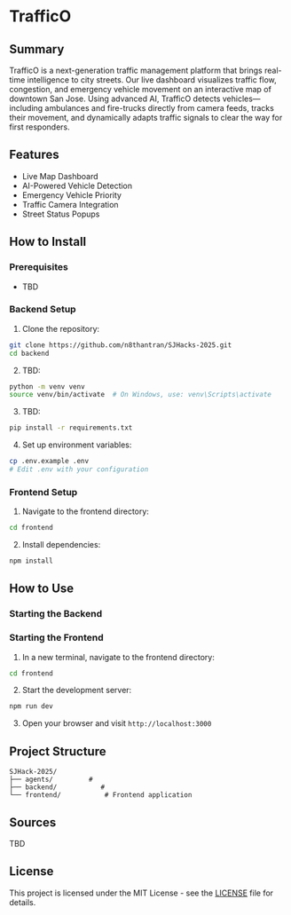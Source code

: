 # TrafficO

## Summary
TrafficO is a next-generation traffic management platform that brings real-time intelligence to city streets. Our live dashboard visualizes traffic flow, congestion, and emergency vehicle movement on an interactive map of downtown San Jose. Using advanced AI, TrafficO detects vehicles—including ambulances and fire-trucks directly from camera feeds, tracks their movement, and dynamically adapts traffic signals to clear the way for first responders.

## Features
- Live Map Dashboard
- AI-Powered Vehicle Detection
- Emergency Vehicle Priority
- Traffic Camera Integration
- Street Status Popups

## How to Install

### Prerequisites
- TBD

### Backend Setup
1. Clone the repository:
```bash
git clone https://github.com/n8thantran/SJHacks-2025.git
cd backend
```

2. TBD:
```bash
python -m venv venv
source venv/bin/activate  # On Windows, use: venv\Scripts\activate
```

3. TBD:
```bash
pip install -r requirements.txt
```

4. Set up environment variables:
```bash
cp .env.example .env
# Edit .env with your configuration
```

### Frontend Setup
1. Navigate to the frontend directory:
```bash
cd frontend
```

2. Install dependencies:
```bash
npm install
```

## How to Use

### Starting the Backend


### Starting the Frontend
1. In a new terminal, navigate to the frontend directory:
```bash
cd frontend
```

2. Start the development server:
```bash
npm run dev
```

3. Open your browser and visit `http://localhost:3000`

## Project Structure
```
SJHack-2025/
├── agents/         # 
├── backend/           # 
└── frontend/           # Frontend application
```

## Sources
TBD

## License
This project is licensed under the MIT License - see the [LICENSE](LICENSE) file for details.
